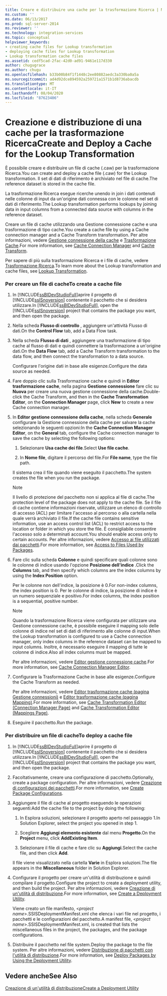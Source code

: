 ```yaml
---
title: Creare e distribuire una cache per la trasformazione Ricerca | Microsoft Docs
ms.custom: ''
ms.date: 06/13/2017
ms.prod: sql-server-2014
ms.reviewer: ''
ms.technology: integration-services
ms.topic: conceptual
helpviewer_keywords:
- creating cache files for Lookup transformation
- deploying cache files for Lookup transformation
- Lookup transformation cache files
ms.assetid: cedf5cad-2fac-42d0-ad91-9461e117d330
author: chugugrace
ms.author: chugu
ms.openlocfilehash: b33b00b84f1f1448c2ee80882aedc3a330ba0a5a
ms.sourcegitcommit: ad4d92dce894592a259721a1571b1d8736abacdb
ms.translationtype: MT
ms.contentlocale: it-IT
ms.lasthandoff: 08/04/2020
ms.locfileid: "87623406"
---
```

# <a name="create-and-deploy-a-cache-for-the-lookup-transformation"></a><span data-ttu-id="55593-102">Creazione e distribuzione di una cache per la trasformazione Ricerca</span><span class="sxs-lookup"><span data-stu-id="55593-102">Create and Deploy a Cache for the Lookup Transformation</span></span>
  <span data-ttu-id="55593-103">È possibile creare e distribuire un file di cache (.caw) per la trasformazione Ricerca.</span><span class="sxs-lookup"><span data-stu-id="55593-103">You can create and deploy a cache file (.caw) for the Lookup transformation.</span></span> <span data-ttu-id="55593-104">Il set di dati di riferimento è archiviato nel file di cache.</span><span class="sxs-lookup"><span data-stu-id="55593-104">The reference dataset is stored in the cache file.</span></span>  
  
 <span data-ttu-id="55593-105">La trasformazione Ricerca esegue ricerche unendo in join i dati contenuti nelle colonne di input da un'origine dati connessa con le colonne nel set di dati di riferimento.</span><span class="sxs-lookup"><span data-stu-id="55593-105">The Lookup transformation performs lookups by joining data in input columns from a connected data source with columns in the reference dataset.</span></span>  
  
 <span data-ttu-id="55593-106">Creare un file di cache utilizzando una Gestione connessione cache e una trasformazione di tipo cache.</span><span class="sxs-lookup"><span data-stu-id="55593-106">You create a cache file by using a Cache connection manager and a Cache Transform transformation.</span></span> <span data-ttu-id="55593-107">Per altre informazioni, vedere [Gestione connessione della cache](../../connection-manager/cache-connection-manager.md) e [Trasformazione Cache](cache-transform.md).</span><span class="sxs-lookup"><span data-stu-id="55593-107">For more information, see [Cache Connection Manager](../../connection-manager/cache-connection-manager.md) and [Cache Transform](cache-transform.md).</span></span>  
  
 <span data-ttu-id="55593-108">Per sapere di più sulla trasformazione Ricerca e i file di cache, vedere [Trasformazione Ricerca](lookup-transformation.md).</span><span class="sxs-lookup"><span data-stu-id="55593-108">To learn more about the Lookup transformation and cache files, see [Lookup Transformation](lookup-transformation.md).</span></span>  
  
### <a name="to-create-a-cache-file"></a><span data-ttu-id="55593-109">Per creare un file di cache</span><span class="sxs-lookup"><span data-stu-id="55593-109">To create a cache file</span></span>  
  
1.  <span data-ttu-id="55593-110">In [!INCLUDE[ssBIDevStudioFull](../../../includes/ssbidevstudiofull-md.md)]aprire il progetto di [!INCLUDE[ssISnoversion](../../../includes/ssisnoversion-md.md)] contenente il pacchetto che si desidera utilizzare.</span><span class="sxs-lookup"><span data-stu-id="55593-110">In [!INCLUDE[ssBIDevStudioFull](../../../includes/ssbidevstudiofull-md.md)], open the [!INCLUDE[ssISnoversion](../../../includes/ssisnoversion-md.md)] project that contains the package you want, and then open the package.</span></span>  
  
2.  <span data-ttu-id="55593-111">Nella scheda **Flusso di controllo** , aggiungere un'attività Flusso di dati.</span><span class="sxs-lookup"><span data-stu-id="55593-111">On the **Control Flow** tab, add a Data Flow task.</span></span>  
  
3.  <span data-ttu-id="55593-112">Nella scheda **Flusso di dati** , aggiungere una trasformazione di tipo cache al flusso di dati e quindi connettere la trasformazione a un'origine dati.</span><span class="sxs-lookup"><span data-stu-id="55593-112">On the **Data Flow** tab, add a Cache Transform transformation to the data flow, and then connect the transformation to a data source.</span></span>  
  
     <span data-ttu-id="55593-113">Configurare l'origine dati in base alle esigenze.</span><span class="sxs-lookup"><span data-stu-id="55593-113">Configure the data source as needed.</span></span>  
  
4.  <span data-ttu-id="55593-114">Fare doppio clic sulla Trasformazione cache e quindi in **Editor trasformazione cache**, nella pagina **Gestione connessione** fare clic su **Nuova** per creare una nuova gestione connessione della cache.</span><span class="sxs-lookup"><span data-stu-id="55593-114">Double-click the Cache Transform, and then in the **Cache Transformation Editor**, on the **Connection Manager** page, click **New** to create a new Cache connection manager.</span></span>  
  
5.  <span data-ttu-id="55593-115">In **Editor gestione connessione della cache**, nella scheda **Generale** configurare la Gestione connessione della cache per salvare la cache selezionando le seguenti opzioni:</span><span class="sxs-lookup"><span data-stu-id="55593-115">In the **Cache Connection Manager Editor**, on the **General** tab, configure the Cache connection manager to save the cache by selecting the following options:</span></span>  
  
    1.  <span data-ttu-id="55593-116">Selezionare **Usa cache dei file**.</span><span class="sxs-lookup"><span data-stu-id="55593-116">Select **Use file cache**.</span></span>  
  
    2.  <span data-ttu-id="55593-117">In **Nome file**, digitare il percorso del file.</span><span class="sxs-lookup"><span data-stu-id="55593-117">For **File name**, type the file path.</span></span>  
  
     <span data-ttu-id="55593-118">Il sistema crea il file quando viene eseguito il pacchetto.</span><span class="sxs-lookup"><span data-stu-id="55593-118">The system creates the file when you run the package.</span></span>  
  
    > [!NOTE]  
    >  <span data-ttu-id="55593-119">Il livello di protezione del pacchetto non si applica al file di cache.</span><span class="sxs-lookup"><span data-stu-id="55593-119">The protection level of the package does not apply to the cache file.</span></span> <span data-ttu-id="55593-120">Se il file di cache contiene informazioni riservate, utilizzare un elenco di controllo di accesso (ACL) per limitare l'accesso al percorso o alla cartella nella quale verrà archiviato il file.</span><span class="sxs-lookup"><span data-stu-id="55593-120">If the cache file contains sensitive information, use an access control list (ACL) to restrict access to the location or folder in which you store the file.</span></span> <span data-ttu-id="55593-121">È consigliabile consentire l'accesso solo a determinati account.</span><span class="sxs-lookup"><span data-stu-id="55593-121">You should enable access only to certain accounts.</span></span> <span data-ttu-id="55593-122">Per altre informazioni, vedere [Accesso ai file utilizzati dai pacchetti](../../access-to-files-used-by-packages.md).</span><span class="sxs-lookup"><span data-stu-id="55593-122">For more information, see [Access to Files Used by Packages](../../access-to-files-used-by-packages.md).</span></span>  
  
6.  <span data-ttu-id="55593-123">Fare clic sulla scheda **Colonne** e quindi specificare quali colonne sono le colonne di indice usando l'opzione **Posizione dell'indice** .</span><span class="sxs-lookup"><span data-stu-id="55593-123">Click the **Columns** tab, and then specify which columns are the index columns by using the **Index Position** option.</span></span>  
  
     <span data-ttu-id="55593-124">Per le colonne non dell'indice, la posizione è 0.</span><span class="sxs-lookup"><span data-stu-id="55593-124">For non-index columns, the index position is 0.</span></span> <span data-ttu-id="55593-125">Per le colonne di indice, la posizione di indice è un numero sequenziale e positivo.</span><span class="sxs-lookup"><span data-stu-id="55593-125">For index columns, the index position is a sequential, positive number.</span></span>  
  
    > [!NOTE]  
    >  <span data-ttu-id="55593-126">Quando la trasformazione Ricerca viene configurata per utilizzare una Gestione connessione cache, è possibile eseguire il mapping solo delle colonne di indice nel set di dati di riferimento alle colonne di input.</span><span class="sxs-lookup"><span data-stu-id="55593-126">When the Lookup transformation is configured to use a Cache connection manager, only index columns in the reference dataset can be mapped to input columns.</span></span> <span data-ttu-id="55593-127">Inoltre, è necessario eseguire il mapping di tutte le colonne di indice.</span><span class="sxs-lookup"><span data-stu-id="55593-127">Also all index columns must be mapped.</span></span>  
  
     <span data-ttu-id="55593-128">Per altre informazioni, vedere [Editor gestione connessione cache](../../cache-connection-manager-editor.md).</span><span class="sxs-lookup"><span data-stu-id="55593-128">For more information, see [Cache Connection Manager Editor](../../cache-connection-manager-editor.md).</span></span>  
  
7.  <span data-ttu-id="55593-129">Configurare la Trasformazione Cache in base alle esigenze.</span><span class="sxs-lookup"><span data-stu-id="55593-129">Configure the Cache Transform as needed.</span></span>  
  
     <span data-ttu-id="55593-130">Per altre informazioni, vedere [Editor trasformazione cache &#40;pagina Gestione connessioni&#41;](../../cache-transformation-editor-connection-manager-page.md) e [Editor trasformazione cache &#40;pagina Mapping&#41;](../../cache-transformation-editor-mappings-page.md).</span><span class="sxs-lookup"><span data-stu-id="55593-130">For more information, see [Cache Transformation Editor &#40;Connection Manager Page&#41;](../../cache-transformation-editor-connection-manager-page.md) and [Cache Transformation Editor &#40;Mappings Page&#41;](../../cache-transformation-editor-mappings-page.md).</span></span>  
  
8.  <span data-ttu-id="55593-131">Eseguire il pacchetto.</span><span class="sxs-lookup"><span data-stu-id="55593-131">Run the package.</span></span>  
  
### <a name="to-deploy-a-cache-file"></a><span data-ttu-id="55593-132">Per distribuire un file di cache</span><span class="sxs-lookup"><span data-stu-id="55593-132">To deploy a cache file</span></span>  
  
1.  <span data-ttu-id="55593-133">In [!INCLUDE[ssBIDevStudioFull](../../../includes/ssbidevstudiofull-md.md)]aprire il progetto di [!INCLUDE[ssISnoversion](../../../includes/ssisnoversion-md.md)] contenente il pacchetto che si desidera utilizzare.</span><span class="sxs-lookup"><span data-stu-id="55593-133">In [!INCLUDE[ssBIDevStudioFull](../../../includes/ssbidevstudiofull-md.md)], open the [!INCLUDE[ssISnoversion](../../../includes/ssisnoversion-md.md)] project that contains the package you want, and then open the package.</span></span>  
  
2.  <span data-ttu-id="55593-134">Facoltativamente, creare una configurazione di pacchetto.</span><span class="sxs-lookup"><span data-stu-id="55593-134">Optionally, create a package configuration.</span></span> <span data-ttu-id="55593-135">Per altre informazioni, vedere [Creazione di configurazioni dei pacchetti](../../create-package-configurations.md).</span><span class="sxs-lookup"><span data-stu-id="55593-135">For more information, see [Create Package Configurations](../../create-package-configurations.md).</span></span>  
  
3.  <span data-ttu-id="55593-136">Aggiungere il file di cache al progetto eseguendo le operazioni seguenti:</span><span class="sxs-lookup"><span data-stu-id="55593-136">Add the cache file to the project by doing the following:</span></span>  
  
    1.  <span data-ttu-id="55593-137">In Esplora soluzioni, selezionare il progetto aperto nel passaggio 1.</span><span class="sxs-lookup"><span data-stu-id="55593-137">In Solution Explorer, select the project you opened in step 1.</span></span>  
  
    2.  <span data-ttu-id="55593-138">Scegliere **Aggiungi elemento esistente** dal menu **Progetto**.</span><span class="sxs-lookup"><span data-stu-id="55593-138">On the **Project** menu, click **AddExisting Item**.</span></span>  
  
    3.  <span data-ttu-id="55593-139">Selezionare il file di cache e fare clic su **Aggiungi**.</span><span class="sxs-lookup"><span data-stu-id="55593-139">Select the cache file, and then click **Add**.</span></span>  
  
     <span data-ttu-id="55593-140">Il file viene visualizzato nella cartella **Varie** in Esplora soluzioni.</span><span class="sxs-lookup"><span data-stu-id="55593-140">The file appears in the **Miscellaneous** folder in Solution Explorer.</span></span>  
  
4.  <span data-ttu-id="55593-141">Configurare il progetto per creare un'utilità di distribuzione e quindi compilare il progetto.</span><span class="sxs-lookup"><span data-stu-id="55593-141">Configure the project to create a deployment utility, and then build the project.</span></span> <span data-ttu-id="55593-142">Per altre informazioni, vedere [Creazione di un'utilità di distribuzione](../../create-a-deployment-utility.md).</span><span class="sxs-lookup"><span data-stu-id="55593-142">For more information, see [Create a Deployment Utility](../../create-a-deployment-utility.md).</span></span>  
  
     <span data-ttu-id="55593-143">Viene creato un file manifesto, \<*project name*>.SSISDeploymentManifest.xml che elenca i vari file nel progetto, i pacchetti e le configurazioni del pacchetto.</span><span class="sxs-lookup"><span data-stu-id="55593-143">A manifest file, \<*project name*>.SSISDeploymentManifest.xml, is created that lists the miscellaneous files in the project, the packages, and the package configurations.</span></span>  
  
5.  <span data-ttu-id="55593-144">Distribuire il pacchetto nel file system.</span><span class="sxs-lookup"><span data-stu-id="55593-144">Deploy the package to the file system.</span></span> <span data-ttu-id="55593-145">Per altre informazioni, vedere [Distribuzione di pacchetti con l'utilità di distribuzione](../../deploy-packages-by-using-the-deployment-utility.md).</span><span class="sxs-lookup"><span data-stu-id="55593-145">For more information, see [Deploy Packages by Using the Deployment Utility](../../deploy-packages-by-using-the-deployment-utility.md).</span></span>  
  
## <a name="see-also"></a><span data-ttu-id="55593-146">Vedere anche</span><span class="sxs-lookup"><span data-stu-id="55593-146">See Also</span></span>  
 [<span data-ttu-id="55593-147">Creazione di un'utilità di distribuzione</span><span class="sxs-lookup"><span data-stu-id="55593-147">Create a Deployment Utility</span></span>](../../create-a-deployment-utility.md)  
  
  
